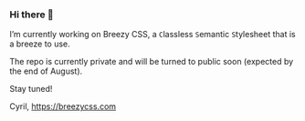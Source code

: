 ### Hi there 👋

I’m currently working on Breezy CSS, a <code>C</code>lassless <code>S</code>emantic <code>S</code>tylesheet that is a breeze to use.

The repo is currently private and will be turned to public soon (expected by the end of August).

Stay tuned!

Cyril,
https://breezycss.com
<!--
**cyrezdev/cyrezdev** is a ✨ _special_ ✨ repository because its `README.md` (this file) appears on your GitHub profile.

Here are some ideas to get you started:

- 🔭 I’m currently working on ...
- 🌱 I’m currently learning ...
- 👯 I’m looking to collaborate on ...
- 🤔 I’m looking for help with ...
- 💬 Ask me about ...
- 📫 How to reach me: ...
- 😄 Pronouns: ...
- ⚡ Fun fact: ...
-->
